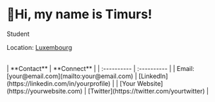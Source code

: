 # 👋Hi, my name is Timurs!
<p>Student</p>
<p>Location: <a href='https://www.google.com/search?q=luxembourg&sca_esv=d777291650d83160&rlz=1C1GCEU_lvLU1161LU1161&sxsrf=AHTn8zpI101ADOwq_LvFSlbPXW_9m3k5_g%3A1747158028586&ei=DIQjaJ7AI76L9u8Pp67qgQI&ved=0ahUKEwie9qPt_qCNAxW-hf0HHSeXOiAQ4dUDCBA&uact=5&oq=luxembourg&gs_lp=Egxnd3Mtd2l6LXNlcnAiCmx1eGVtYm91cmcyChAjGIAEGCcYigUyChAuGIAEGCcYigUyBBAjGCcyBBAjGCcyChAAGIAEGEMYigUyChAAGIAEGEMYigUyChAAGIAEGEMYigUyChAAGIAEGEMYigUyChAAGIAEGEMYigUyChAAGIAEGEMYigVIswVQuANYuANwAXgBkAEAmAFgoAFgqgEBMbgBA8gBAPgBAZgCAqACgAHCAgoQABiwAxjWBBhHwgINEC4YgAQYsAMYQxiKBcICDRAAGIAEGLADGEMYigWYAwCIBgGQBgqSBwMxLjGgB6oMsgcDMC4xuAdp&sclient=gws-wiz-serp'>Luxembourg</a></p> 
<br>
| **Contact** | **Connect** |
| :---------- | :---------- |
| Email: [your@email.com](mailto:your@email.com) | [LinkedIn](https://linkedin.com/in/yourprofile) |
| [Your Website](https://yourwebsite.com) | [Twitter](https://twitter.com/yourtwitter) |
